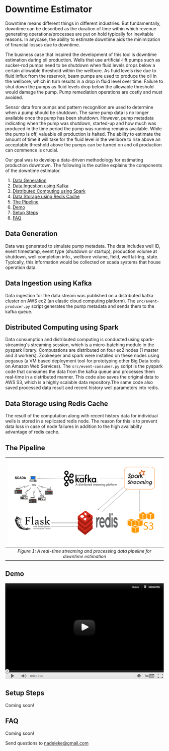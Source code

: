 # Downtime Estimator

Downtime means different things in different industries. But fundamentally, downtime can be described as the duration of time within which revenue generating operations/processes are put on hold typically for inevitable reasons. In anycase, the ability to estimate downtime aids the minimization of financial losses due to downtime.

The business case that inspired the development of this tool is downtime estimation during oil production. Wells that use artificial-lift pumps such as sucker-rod pumps need to be shutdown when fluid levels drops below a certain allowable threshold within the wellbore. As fluid levels rise due to fluid influx from the reservoir, beam pumps are used to produce the oil in the wellbore, which in turn results in a drop in fluid level over time. Failure to shut down the pumps as fluid levels drop below the allowable threshold would damage the pump. Pump remediation operations are costly and must avoided.

Sensor data from pumps and pattern recognition are used to determine when a pump should be shutdown. The same pump data is no longer available once the pump has been shutdown. However, pump metadata indicating when the pump was shutdown, started-up and how much was produced in the time period the pump was running remains available. While the pump is off, valuable oil production is halted. The ability to estimate the amount of time it will take for the fluid level in the wellbore to rise above an acceptable threshold above the pumps can be turned on and oil production can commence is crucial.

Our goal was to develop a data-driven methodology for estimating production downtown. The following is the outline explains the components of the downtime estimator.

1. [Data Generation](README.md#data-generation)
2. [Data Ingestion using Kafka](README.md#data-ingestion-using-kafka)
3. [Distributed Computing using Spark](README.md#distributed-computing-using-spark)
4. [Data Storage using Redis Cache](README.md#data-storage-using-redis-cache)
5. [The Pipeline](README.md#the-pipeline)
6. [Demo](README.md#demo)
7. [Setup Steps](README.md#setup-steps)
8. [FAQ](README.md#faq)

## Data Generation
Data was generated to simulate pump metadata. The data includes well ID, event timestamp, event type (shutdown or startup), production volume at shutdown, well completion info., wellbore volume, field, well lat-lng, state. Typically, this information would be collected on scada systems that house operation data. 

## Data Ingestion using Kafka
Data ingestion for the data stream was published on a distributed kafka cluster on AWS ec2 (an elastic cloud computing platform). The `src/event-producer.py` script generates the pump metadata and sends them to the kafka queue.

## Distributed Computing using Spark
Data consumption and distributed computing is conducted using spark-streaming's streaming session, which is a micro-batching module in the pyspark library. Computations are distributed on four ec2 nodes (1 master and 3 workers). Zookeeper and spark were installed on these nodes using pegasus (a VM based deployment tool for prototyping other Big Data tools on Amazon Web Services). The `src/event-consumer.py` script is the pyspark code that consumes the data from the kafka queue and processes them real-time in a distributed manner. This code also saves the original data to AWS S3, which is a highly scalable data repository.The same code also saved processed data result and recent history well parameters into redis. 

## Data Storage using Redis Cache
The result of the computation along with recent history data for individual wells is stored in a replicated redis node. The reason for this is to prevent data loss in case of node failures in addition to the high availabilty advantage of redis cache. 

## The Pipeline
| ![Figure 1](./images/Streaming_Pipeline.png) | 
|:--:| 
| *Figure 1: A real-time streaming and processing data pipeline for downtime estimation* |

## Demo
[![Watch the video](./images/youtube-vid.jpg)](https://youtu.be/QoT7N33Ha1M)

## Setup Steps
Coming soon!

## FAQ
Coming soon!

Send questions to nadeleke@gmail.com

